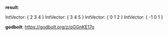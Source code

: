 **result**:
 
IntVector: { 2 3 4 }
IntVector: { 3 4 5 }
IntVector: { 0 1 2 }
IntVector: { -1 0 1 }
 
**godbolt**: https://godbolt.org/z/qGGnKE17o
